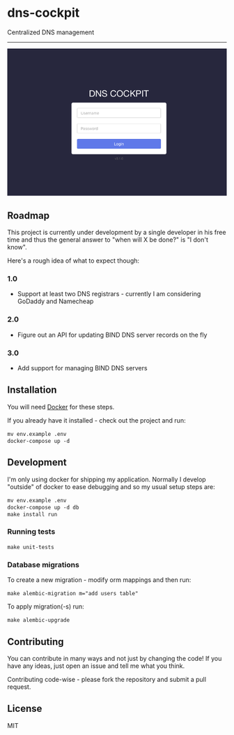 # dns-cockpit

Centralized DNS management

---

<p align="center">
    <img src="/screenshot.png?raw=true" alt="DNS Cockpit" />
</p>

## Roadmap

This project is currently under development by a single developer in his free 
time and thus the general answer to "when will X be done?" is "I don't know".

Here's a rough idea of what to expect though:

### 1.0

- Support at least two DNS registrars - currently I am considering GoDaddy and Namecheap

### 2.0

- Figure out an API for updating BIND DNS server records on the fly

### 3.0

- Add support for managing BIND DNS servers

## Installation

You will need [Docker](https://www.docker.com/products/docker-desktop) for 
these steps.

If you already have it installed - check out the project and run:

```shell
mv env.example .env
docker-compose up -d
```

## Development

I'm only using docker for shipping my application. Normally I develop 
"outside" of docker to ease debugging and so my usual setup steps are:

```shell
mv env.example .env
docker-compose up -d db
make install run
```

### Running tests

```
make unit-tests
```

### Database migrations

To create a new migration - modify orm mappings and then run:

```shell
make alembic-migration m="add users table"
```

To apply migration(-s) run:

```
make alembic-upgrade
```

## Contributing

You can contribute in many ways and not just by changing the code! If you have 
any ideas, just open an issue and tell me what you think.

Contributing code-wise - please fork the repository and submit a pull request.

## License

MIT
